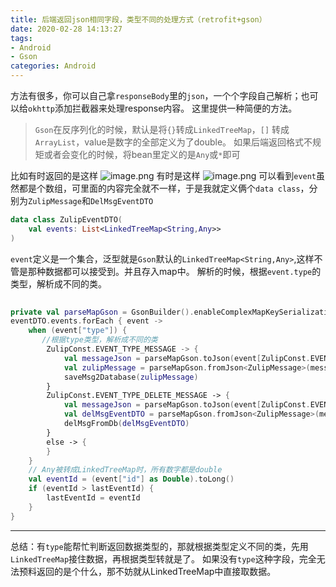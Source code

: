 ```yaml
---
title: 后端返回json相同字段，类型不同的处理方式（retrofit+gson）
date: 2020-02-28 14:13:27
tags: 
- Android
- Gson
categories: Android
---
```


方法有很多，你可以自己拿`responseBody`里的`json`，一个个字段自己解析；也可以给`okhttp`添加拦截器来处理response内容。
这里提供一种简便的方法。
> `Gson`在反序列化的时候，默认是将`{}`转成`LinkedTreeMap`，`[]` 转成`ArrayList`，value是数字的全部定义为了double。
 如果后端返回格式不规矩或者会变化的时候，将bean里定义的是`Any`或`*`即可

比如有时返回的是这样
![image.png](https://upload-images.jianshu.io/upload_images/2524531-22ff94216f084639.png?imageMogr2/auto-orient/strip%7CimageView2/2/w/1240)
有时是这样
![image.png](https://upload-images.jianshu.io/upload_images/2524531-cce122cb636fd20f.png?imageMogr2/auto-orient/strip%7CimageView2/2/w/1240)
可以看到`event`虽然都是个数组，可里面的内容完全就不一样，于是我就定义俩个`data class`，分别为`ZulipMessage`和`DelMsgEventDTO`
```kotlin 
data class ZulipEventDTO(
    val events: List<LinkedTreeMap<String,Any>>
)
```
`event`定义是一个集合，泛型就是`Gson`默认的`LinkedTreeMap<String,Any>`,这样不管是那种数据都可以接受到。并且存入map中。
解析的时候，根据`event.type`的类型，解析成不同的类。
```kotlin 
                          
private val parseMapGson = GsonBuilder().enableComplexMapKeySerialization().create() //重点行  
eventDTO.events.forEach { event ->
    when (event["type"]) {
       //根据type类型，解析成不同的类
        ZulipConst.EVENT_TYPE_MESSAGE -> {
            val messageJson = parseMapGson.toJson(event[ZulipConst.EVENT_TYPE_MESSAGE]) // 先将LinkedList转成json
            val zulipMessage = parseMapGson.fromJson<ZulipMessage>(messageJson, ZulipMessage::class.java) //再根据类型转成bean对象
            saveMsg2Database(zulipMessage)
        }
        ZulipConst.EVENT_TYPE_DELETE_MESSAGE -> {
            val messageJson = parseMapGson.toJson(event[ZulipConst.EVENT_TYPE_DELETE_MESSAGE])
            val delMsgEventDTO = parseMapGson.fromJson<ZulipMessage>(messageJson, DelMsgEventDTO::class.java)
            delMsgFromDb(delMsgEventDTO)
        }
        else -> {
        }
    }
    // Any被转成LinkedTreeMap时，所有数字都是double
    val eventId = (event["id"] as Double).toLong()
    if (eventId > lastEventId) {
        lastEventId = eventId
    }
}
```
---
总结：有`type`能帮忙判断返回数据类型的，那就根据类型定义不同的类，先用`LinkedTreeMap`接住数据，再根据类型转就是了。
如果没有`type`这种字段，完全无法预料返回的是个什么，那不妨就从LinkedTreeMap中直接取数据。